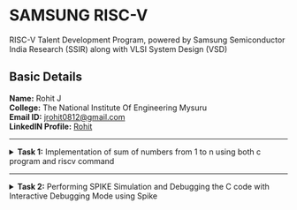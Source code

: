 # SAMSUNG RISC-V

RISC-V Talent Development Program, powered by Samsung Semiconductor India Research (SSIR) along with VLSI System Design (VSD)

## Basic Details
**Name:** Rohit J  
**College:** The National Institute Of Engineering Mysuru <br>
**Email ID:** jrohit0812@gmail.com  
**LinkedIN Profile:** [Rohit](https://www.linkedin.com/in/rohitj264/)


----------------------------------------------------------------------------------------------------------------

<details>
<summary><b>Task 1:</b> Implementation of sum of numbers from 1 to n using both c program and riscv command</summary> 

[Task01](https://github.com/RohitJ1204/samsung-riscv/blob/c2bb5f03115f3a0da391fc65cb6e734e7940ccf9/Task01/task01.md)	

</details>

----------------------------------------------------------------------------------------------------------------

<details>
<summary><b>Task 2:</b> Performing SPIKE Simulation and Debugging the C code with Interactive Debugging Mode using Spike</summary> 

### What is SPIKE in RISCV?
> * A RISC-V ISA is a simulator, enabling the testing and analysis of RISC-V programs without the need for actual hardware.  
> * Spike is a free, open-source C++ simulator for the RISC-V ISA that models a RISC-V core and cache system. It can be used to run programs and a Linux kernel, and can be a starting point for running software on a RISC-V target.  
### What is pk (Proxy Kernel)?  
> * The RISC-V Proxy Kernel, pk , is a lightweight application execution environment that can host statically-linked RISC-V ELF binaries.  
> * A Proxy Kernel in the RISC-V ecosystem simplifies the interaction between complex hardware and the software running on it, making it easier to manage, test, and develop software and hardware projects.

*C program which calculates sum of even numbers from 1 to n*
```
#include <stdio.h>

int main()
{
    int i, sum=0,n=100;
    for(i=2; i<=n; i+=2)
    {
	sum += i;
    }

    printf("Sum of all even number between 1 to %d = %d\n", n, sum);

    return 0;
}

```
### Compilation of C-Code using gcc command and riscv command
```
gcc sumeven2ton.c
./a.out
```
![C Code compiled on gcc Compiler](https://github.com/RohitJ1204/samsung-riscv/blob/f04d62bffa18712242dd1848c9c17867f664fe6b/Task02/Command_terminal.png)

### RISCV Command
```
riscv64-unknown-elf-gcc -O1 -mabi=lp64 -march=rv64i -o sum_1ton.o sum_1ton.c
riscv64-unknown-elf-gcc -Ofast -mabi=lp64 -march=rv64i -o sum_1ton.o sum_1ton.c
```
### *Descriptions of the keyword used in above command*  
* **-mabi=lp64:** This option specifies the ABI (Application Binary Interface) to use ```lp64```, which is for 64-bit integer, long and pointer size. This ABI is used for 64-bit RISCV architecture.  
* **-march=rv64i:** This option specifies the architecture that we use, which is rv64i, indicates the 64-bit RISCV base integer instruction set. This also confirms the targeting of 64-bit architecture.  
* **riscv-objdump:** A tool for disassembling RISC-V binaries, providing insights into the code structure and helping in debugging.  
* **-Ofast:** The option -Ofast in the command ```riscv64-unknown-elf-gcc -Ofast -mabi=lp64 -march=rv64i -o sum1ton.o sum1ton.c``` is a compiler optimization flag used with the GNU Compiler Collection (GCC). This flag is used to instruct the compiler to optimize the generated code for maximum speed. The use of ```-Ofast``` is typically chosen for applications where execution speed is critical and where deviations from standard behavior are acceptable. However, it's important to test thoroughly, as this level of optimization can introduce subtle bugs, especially in complex calculations or when strict compliance with external standards is required.  
* **-O1:** This options is an optimization level that tells the compiler to optimize the generated code but without greatly increasing compilation time. -O1 aims to reduce code size and execution time while keeping the compilation process relatively quick.

### Assembly language code obtained for riscv-o1 command
![riscv-O1](https://github.com/RohitJ1204/samsung-riscv/blob/d9f0afde47c7cc3482a0cd4081ae4abddb0726f3/Task02/riscv-O1.png)

### Assembly language code obtained for riscv-ofast command
![riscv-Ofast](https://github.com/RohitJ1204/samsung-riscv/blob/d9f0afde47c7cc3482a0cd4081ae4abddb0726f3/Task02/riscv-Ofast.png)
```
spike pk sumeven2ton.c
spike -d pk sumeven2ton.c
```
### *Descriptions of the above command*  
* **spike:** Runs the SPIKE RISC-V simulator. 
* **pk:** Loads the proxy kernel to provide a minimal runtime environment. 
* **sumeven2ton:** The compiled RISC-V binary that calculates the sum of even numbers from 2 to 𝑛
* **-d:** Enables debugging mode in SPIKE. It allows you to inspect the execution, set breakpoints, step through instructions, and view memory/registers.
</details>
